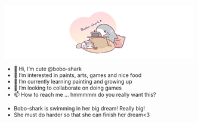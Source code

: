 ![image](https://github.com/bobo-shark/bobo-shark/blob/main/sharkworking.jpg)

- 👋 Hi, I’m cute @bobo-shark
- 👀 I’m interested in paints, arts, games and nice food
- 🌱 I’m currently learning painting and growing up
- 💞️ I’m looking to collaborate on doing games
- 📫 How to reach me ... hmmmmm do you really want this?

<!---
bobo-shark/bobo-shark is a ✨ special ✨ repository because its `README.md` (this file) appears on your GitHub profile.
You can click the Preview link to take a look at your changes.
--->

- Bobo-shark is swimming in her big dream! Really big!
- She must do harder so that she can finish her dream<3
